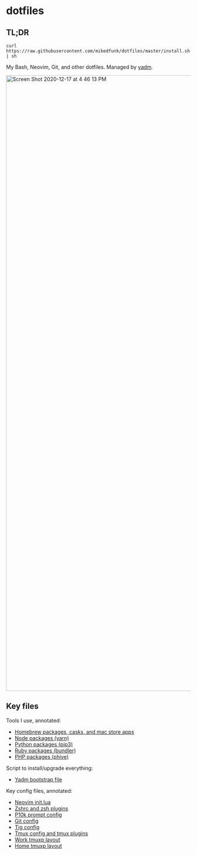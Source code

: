 # dotfiles

## TL;DR

```
curl https://raw.githubusercontent.com/mikedfunk/dotfiles/master/install.sh | sh
```

My Bash, Neovim, Git, and other dotfiles. Managed by [yadm](https://thelocehiliosan.github.io/yadm/docs).

<img width="1680" alt="Screen Shot 2020-12-17 at 4 46 13 PM" src="https://user-images.githubusercontent.com/661038/102560650-9769fb80-4087-11eb-8c31-5aeec188d545.png">

## Key files

Tools I use, annotated:

* [Homebrew packages, casks, and mac store apps](.Brewfile)
* [Node packages (yarn)](.config/yarn/global/package.json)
* [Python packages (pip3)](requirements.txt)
* [Ruby packages (bundler)](Gemfile)
* [PHP packages (phive)](.phive/global.xml)

Script to install/upgrade everything:

* [Yadm bootstrap file](.config/yadm/bootstrap)

Key config files, annotated:

* [Neovim init.lua](.config/nvim/init.lua)
* [Zshrc and zsh plugins](.zshrc)
* [P10k prompt config](.p10k.zsh)
* [Git config](.gitconfig)
* [Tig config](.tigrc)
* [Tmux config and tmux plugins](.tmux.conf)
* [Work tmuxp layout](.tmuxp/work.yml)
* [Home tmuxp layout](.tmuxp/home.yml)
